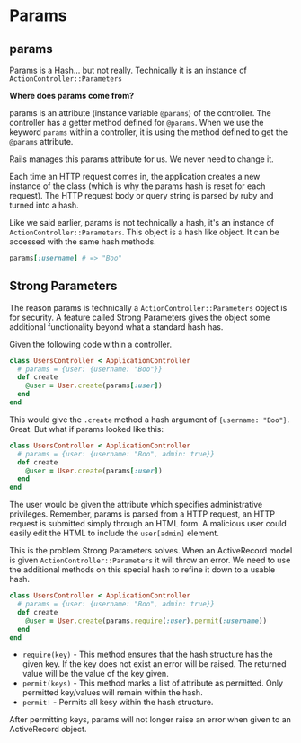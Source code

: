 # Params

params
-------

Params is a Hash... but not really. Technically it is an instance of `ActionController::Parameters`

**Where does params come from?**

params is an attribute (instance variable `@params`) of the controller. The controller has a getter method defined for `@params`.
When we use the keyword `params` within a controller, it is using the method defined to get the `@params` attribute.

Rails manages this params attribute for us. We never need to change it.

Each time an HTTP request comes in, the application creates a new instance of the class (which is why the params hash is reset for each request).
The HTTP request body or query string is parsed by ruby and turned into a hash.


Like we said earlier, params is not technically a hash, it's an instance of `ActionController::Parameters`. This object is a hash like object.
It can be accessed with the same hash methods.

```ruby
params[:username] # => "Boo"
```
Strong Parameters
-----------------

The reason params is technically a `ActionController::Parameters` object is for security.
A feature called Strong Parameters gives the object some additional functionality
beyond what a standard hash has.

Given the following code within a controller.

```ruby
class UsersController < ApplicationController
  # params = {user: {username: "Boo"}}
  def create
    @user = User.create(params[:user])
  end
end
```

This would give the `.create` method a hash argument of `{username: "Boo"}`. Great.
But what if params looked like this:

```ruby
class UsersController < ApplicationController
  # params = {user: {username: "Boo", admin: true}}
  def create
    @user = User.create(params[:user])
  end
end
```

The user would be given the attribute which specifies administrative privileges.
Remember, params is parsed from a HTTP request, an HTTP request is submitted simply through an HTML form.
A malicious user could easily edit the HTML to include the `user[admin]` element.

This is the problem Strong Parameters solves. When an ActiveRecord model is given `ActionController::Parameters` it will throw an error.
We need to use the additional methods on this special hash to refine it down to a usable hash.

```ruby
class UsersController < ApplicationController
  # params = {user: {username: "Boo", admin: true}}
  def create
    @user = User.create(params.require(:user).permit(:username))
  end
end
```

- `require(key)` - This method ensures that the hash structure has the given key. If the key does not exist an error will be raised. The returned value will be the value of the key given.
- `permit(keys)`  - This method marks a list of attribute as permitted. Only permitted key/values will remain within the hash.
- `permit!` - Permits all kesy within the hash structure.

After permitting keys, params will not longer raise an error when given to an ActiveRecord object.
